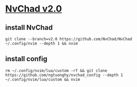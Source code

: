 # [NvChad v2.0](https://nvchad.com/)

## install NvChad

```shell
git clone --branch=v2.0 https://github.com/NvChad/NvChad ~/.config/nvim --depth 1 && nvim
```

## install config

```shell
rm ~/.config/nvim/lua/custom -rf && git clone https://github.com/ngtuonghy/nvchad_config --depth 1 ~/.config/nvim/lua/custom && nvim
```
